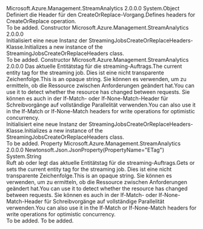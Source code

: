 <Type Name="StreamingJobsCreateOrReplaceHeaders" FullName="Microsoft.Azure.Management.StreamAnalytics.Models.StreamingJobsCreateOrReplaceHeaders">
  <TypeSignature Language="C#" Value="public class StreamingJobsCreateOrReplaceHeaders" />
  <TypeSignature Language="ILAsm" Value=".class public auto ansi beforefieldinit StreamingJobsCreateOrReplaceHeaders extends System.Object" />
  <TypeSignature Language="DocId" Value="T:Microsoft.Azure.Management.StreamAnalytics.Models.StreamingJobsCreateOrReplaceHeaders" />
  <TypeSignature Language="VB.NET" Value="Public Class StreamingJobsCreateOrReplaceHeaders" />
  <TypeSignature Language="F#" Value="type StreamingJobsCreateOrReplaceHeaders = class" />
  <AssemblyInfo>
    <AssemblyName>Microsoft.Azure.Management.StreamAnalytics</AssemblyName>
    <AssemblyVersion>2.0.0.0</AssemblyVersion>
  </AssemblyInfo>
  <Base>
    <BaseTypeName>System.Object</BaseTypeName>
  </Base>
  <Interfaces />
  <Docs>
    <summary>
            <span data-ttu-id="6115a-101">Definiert die Header für den CreateOrReplace-Vorgang.</span><span class="sxs-lookup"><span data-stu-id="6115a-101">Defines headers for CreateOrReplace operation.</span></span>
            </summary>
    <remarks>To be added.</remarks>
  </Docs>
  <Members>
    <Member MemberName=".ctor">
      <MemberSignature Language="C#" Value="public StreamingJobsCreateOrReplaceHeaders ();" />
      <MemberSignature Language="ILAsm" Value=".method public hidebysig specialname rtspecialname instance void .ctor() cil managed" />
      <MemberSignature Language="DocId" Value="M:Microsoft.Azure.Management.StreamAnalytics.Models.StreamingJobsCreateOrReplaceHeaders.#ctor" />
      <MemberSignature Language="VB.NET" Value="Public Sub New ()" />
      <MemberType>Constructor</MemberType>
      <AssemblyInfo>
        <AssemblyName>Microsoft.Azure.Management.StreamAnalytics</AssemblyName>
        <AssemblyVersion>2.0.0.0</AssemblyVersion>
      </AssemblyInfo>
      <Parameters />
      <Docs>
        <summary>
            <span data-ttu-id="6115a-102">Initialisiert eine neue Instanz der StreamingJobsCreateOrReplaceHeaders-Klasse.</span><span class="sxs-lookup"><span data-stu-id="6115a-102">Initializes a new instance of the StreamingJobsCreateOrReplaceHeaders class.</span></span>
            </summary>
        <remarks>To be added.</remarks>
      </Docs>
    </Member>
    <Member MemberName=".ctor">
      <MemberSignature Language="C#" Value="public StreamingJobsCreateOrReplaceHeaders (string eTag = null);" />
      <MemberSignature Language="ILAsm" Value=".method public hidebysig specialname rtspecialname instance void .ctor(string eTag) cil managed" />
      <MemberSignature Language="DocId" Value="M:Microsoft.Azure.Management.StreamAnalytics.Models.StreamingJobsCreateOrReplaceHeaders.#ctor(System.String)" />
      <MemberSignature Language="VB.NET" Value="Public Sub New (Optional eTag As String = null)" />
      <MemberSignature Language="F#" Value="new Microsoft.Azure.Management.StreamAnalytics.Models.StreamingJobsCreateOrReplaceHeaders : string -&gt; Microsoft.Azure.Management.StreamAnalytics.Models.StreamingJobsCreateOrReplaceHeaders" Usage="new Microsoft.Azure.Management.StreamAnalytics.Models.StreamingJobsCreateOrReplaceHeaders eTag" />
      <MemberType>Constructor</MemberType>
      <AssemblyInfo>
        <AssemblyName>Microsoft.Azure.Management.StreamAnalytics</AssemblyName>
        <AssemblyVersion>2.0.0.0</AssemblyVersion>
      </AssemblyInfo>
      <Parameters>
        <Parameter Name="eTag" Type="System.String" />
      </Parameters>
      <Docs>
        <param name="eTag"><span data-ttu-id="6115a-103">Das aktuelle Entitätstag für die streaming-Auftrags.</span><span class="sxs-lookup"><span data-stu-id="6115a-103">The current entity tag for the streaming job.</span></span>
            <span data-ttu-id="6115a-104">Dies ist eine nicht transparente Zeichenfolge.</span><span class="sxs-lookup"><span data-stu-id="6115a-104">This is an opaque string.</span></span> <span data-ttu-id="6115a-105">Sie können es verwenden, um zu ermitteln, ob die Ressource zwischen Anforderungen geändert hat.</span><span class="sxs-lookup"><span data-stu-id="6115a-105">You can use it to detect whether the resource has changed between requests.</span></span> <span data-ttu-id="6115a-106">Sie können es auch in der If-Match- oder If-None-Match-Header für Schreibvorgänge auf vollständige Parallelität verwenden.</span><span class="sxs-lookup"><span data-stu-id="6115a-106">You can also use it in the If-Match or If-None-Match headers for write operations for optimistic concurrency.</span></span></param>
        <summary>
            <span data-ttu-id="6115a-107">Initialisiert eine neue Instanz der StreamingJobsCreateOrReplaceHeaders-Klasse.</span><span class="sxs-lookup"><span data-stu-id="6115a-107">Initializes a new instance of the StreamingJobsCreateOrReplaceHeaders class.</span></span>
            </summary>
        <remarks>To be added.</remarks>
      </Docs>
    </Member>
    <Member MemberName="ETag">
      <MemberSignature Language="C#" Value="public string ETag { get; set; }" />
      <MemberSignature Language="ILAsm" Value=".property instance string ETag" />
      <MemberSignature Language="DocId" Value="P:Microsoft.Azure.Management.StreamAnalytics.Models.StreamingJobsCreateOrReplaceHeaders.ETag" />
      <MemberSignature Language="VB.NET" Value="Public Property ETag As String" />
      <MemberSignature Language="F#" Value="member this.ETag : string with get, set" Usage="Microsoft.Azure.Management.StreamAnalytics.Models.StreamingJobsCreateOrReplaceHeaders.ETag" />
      <MemberType>Property</MemberType>
      <AssemblyInfo>
        <AssemblyName>Microsoft.Azure.Management.StreamAnalytics</AssemblyName>
        <AssemblyVersion>2.0.0.0</AssemblyVersion>
      </AssemblyInfo>
      <Attributes>
        <Attribute>
          <AttributeName>Newtonsoft.Json.JsonProperty(PropertyName="ETag")</AttributeName>
        </Attribute>
      </Attributes>
      <ReturnValue>
        <ReturnType>System.String</ReturnType>
      </ReturnValue>
      <Docs>
        <summary>
            <span data-ttu-id="6115a-108">Ruft ab oder legt das aktuelle Entitätstag für die streaming-Auftrags.</span><span class="sxs-lookup"><span data-stu-id="6115a-108">Gets or sets the current entity tag for the streaming job.</span></span> <span data-ttu-id="6115a-109">Dies ist eine nicht transparente Zeichenfolge.</span><span class="sxs-lookup"><span data-stu-id="6115a-109">This is an opaque string.</span></span> <span data-ttu-id="6115a-110">Sie können es verwenden, um zu ermitteln, ob die Ressource zwischen Anforderungen geändert hat.</span><span class="sxs-lookup"><span data-stu-id="6115a-110">You can use it to detect whether the resource has changed between requests.</span></span> <span data-ttu-id="6115a-111">Sie können es auch in der If-Match- oder If-None-Match-Header für Schreibvorgänge auf vollständige Parallelität verwenden.</span><span class="sxs-lookup"><span data-stu-id="6115a-111">You can also use it in the If-Match or If-None-Match headers for write operations for optimistic concurrency.</span></span>
            </summary>
        <value>To be added.</value>
        <remarks>To be added.</remarks>
      </Docs>
    </Member>
  </Members>
</Type>